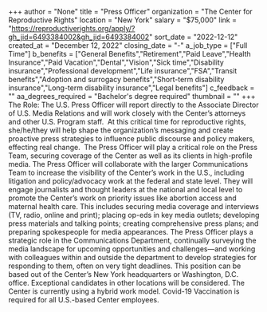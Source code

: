 +++
author = "None"
title = "Press Officer"
organization = "The Center for Reproductive Rights"
location = "New York"
salary = "$75,000"
link = "https://reproductiverights.org/apply/?gh_jid=6493384002&gh_jid=6493384002"
sort_date = "2022-12-12"
created_at = "December 12, 2022"
closing_date = "-"
a_job_type = ["Full Time"]
b_benefits = ["General Benefits","Retirement","Paid Leave","Health Insurance","Paid Vacation","Dental","Vision","Sick time","Disability insurance","Professional development","Life insurance","FSA","Transit benefits","Adoption and surrogacy benefits","Short-term disability insurance","Long-term disability insurance","Legal benefits"]
c_feedback = ""
aa_degrees_required = "Bachelor's degree required"
thumbnail = ""
+++
The Role: The U.S. Press Officer will report directly to the Associate Director of U.S. Media Relations and will work closely with the Center’s attorneys and other U.S. Program staff.  At this critical time for reproductive rights, she/he/they will help shape the organization’s messaging and create proactive press strategies to influence public discourse and policy makers, effecting real change.  The Press Officer will play a critical role on the Press Team, securing coverage of the Center as well as its clients in high-profile media. The Press Officer will collaborate with the larger Communications Team to increase the visibility of the Center’s work in the U.S., including litigation and policy/advocacy work at the federal and state level. They will engage journalists and thought leaders at the national and local level to promote the Center’s work on priority issues like abortion access and maternal health care. This includes securing media coverage and interviews (TV, radio, online and print); placing op-eds in key media outlets; developing press materials and talking points; creating comprehensive press plans; and preparing spokespeople for media appearances. The Press Officer plays a strategic role in the Communications Department, continually surveying the media landscape for upcoming opportunities and challenges—and working with colleagues within and outside the department to develop strategies for responding to them, often on very tight deadlines. This position can be based out of the Center’s New York headquarters or Washington, D.C. office. Exceptional candidates in other locations will be considered. The Center is currently using a hybrid work model. Covid-19 Vaccination is required for all U.S.-based Center employees.